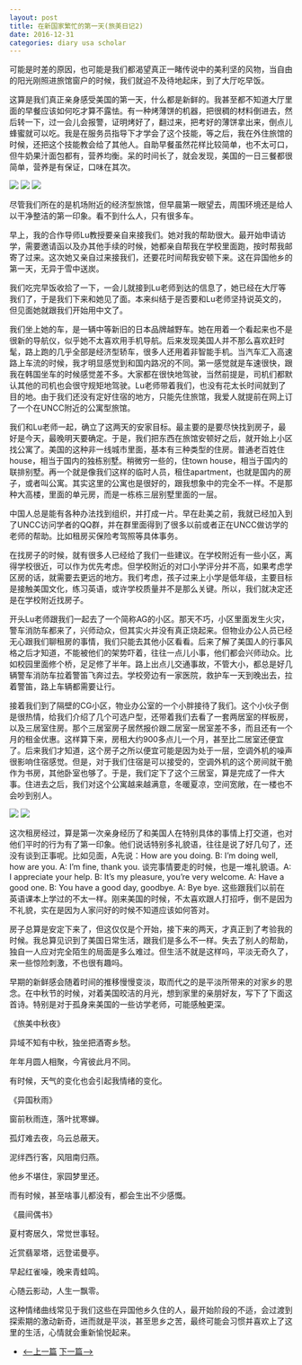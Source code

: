 ```yaml
---
layout: post
title: 在新国家繁忙的第一天(旅美日记2)
date: 2016-12-31
categories: diary usa scholar
---
```

<!--more-->

可能是时差的原因，也可能是我们都渴望真正一睹传说中的美利坚的风物，当自由的阳光刚照进旅馆窗户的时候，我们就迫不及待地起床，到了大厅吃早饭。

这算是我们真正亲身感受美国的第一天，什么都是新鲜的。我甚至都不知道大厅里面的早餐应该如何吃才算不露怯。有一种烤薄饼的机器，把很稠的材料倒进去，然后转一下，过一会儿会报警，证明烤好了，翻过来，把考好的薄饼拿出来，倒点儿蜂蜜就可以吃。我是在服务员指导下才学会了这个技能，等之后，我在外住旅馆的时候，还把这个技能教会给了其他人。自助早餐虽然花样比较简单，也不太可口，但牛奶果汁面包都有，营养均衡。呆的时间长了，就会发现，美国的一日三餐都很简单，营养是有保证，口味在其次。

![]({{site.url}}/Images/DiaryUSA/image5.jpeg)
![]({{site.url}}/Images/DiaryUSA/image6.jpeg)
![]({{site.url}}/Images/DiaryUSA/image7.jpeg)

尽管我们所在的是机场附近的经济型旅馆，但早晨第一眼望去，周围环境还是给人以干净整洁的第一印象。看不到什么人，只有很多车。

早上，我的合作导师Lu教授要亲自来接我们。她对我的帮助很大。最开始申请访学，需要邀请函以及办其他手续的时候，她都亲自帮我在学校里面跑，按时帮我邮寄了过来。这次她又亲自过来接我们，还要花时间帮我安顿下来。这在异国他乡的第一天，无异于雪中送炭。

我们吃完早饭收拾了一下，一会儿就接到Lu老师到达的信息了，她已经在大厅等我们了，于是我们下来和她见了面。本来纠结于是否要和Lu老师坚持说英文的，但见面她就跟我们开始用中文了。

我们坐上她的车，是一辆中等新旧的日本品牌越野车。她在用着一个看起来也不是很新的导航仪，似乎她不太喜欢用手机导航。后来发现美国人并不那么喜欢赶时髦，路上跑的几乎全部是经济型轿车，很多人还用着非智能手机。当汽车汇入高速路上车流的时候，我才明显感觉到和国内路况的不同。第一感觉就是车速很快，跟我在韩国坐车的时候感觉差不多。大家都在很快地驾驶，当然前提是，司机们都默认其他的司机也会很守规矩地驾驶。Lu老师带着我们，也没有花太长时间就到了目的地。由于我们还没有定好住宿的地方，只能先住旅馆，我爱人就提前在网上订了一个在UNCC附近的公寓型旅馆。

我们和Lu老师一起，确立了这两天的安家目标。最主要的是要尽快找到房子，最好是今天，最晚明天要确定。于是，我们把东西在旅馆安顿好之后，就开始上小区找公寓了。美国的这种非一线城市里面，基本有三种类型的住房。普通老百姓住house，相当于国内的独栋别墅。稍微穷一些的，住town house，相当于国内的联排别墅。再一个就是像我们这样的临时人员，租住apartment，也就是国内的房子，或者叫公寓。其实这里的公寓也是很好的，跟我想象中的完全不一样。不是那种大高楼，里面的单元房，而是一栋栋三层别墅里面的一层。

中国人总是能有各种办法找到组织，并打成一片。早在赴美之前，我就已经加入到了UNCC访问学者的QQ群，并在群里面得到了很多以前或者正在UNCC做访学的老师的帮助。比如租房买保险考驾照等具体事务。

在找房子的时候，就有很多人已经给了我们一些建议。在学校附近有一些小区，离得学校很近，可以作为优先考虑。但学校附近的对口小学评分并不高，如果考虑学区房的话，就需要去更远的地方。我们考虑，孩子过来上小学是低年级，主要目标是接触美国文化，练习英语，或许学校质量并不是那么关键。所以，我们就决定还是在学校附近找房子。

开头Lu老师跟我们一起去了一个简称AG的小区。那天不巧，小区里面发生火灾，警车消防车都来了，兴师动众，但其实火并没有真正烧起来。但物业办公人员已经无心跟我们聊租房的事情，我们只能去其他小区看看。后来了解了美国人的行事风格之后才知道，不能被他们的架势吓着，往往一点儿小事，他们都会兴师动众。比如校园里面修个桥，足足修了半年。路上出点儿交通事故，不管大小，都总是好几辆警车消防车拉着警笛飞奔过去。学校旁边有一家医院，救护车一天到晚出去，拉着警笛，路上车辆都需要让行。

接着我们到了隔壁的CG小区，物业办公室的一个小胖接待了我们。这个小伙子倒是很热情，给我们介绍了几个可选户型，还带着我们去看了一套两居室的样板房，以及三居室住房。那个三居室房子居然报价跟二居室一居室差不多，而且还有一个月的租金优惠。这样算下来，房租大约900多点儿一个月，甚至比二居室还便宜了。后来我们才知道，这个房子之所以便宜可能是因为处于一层，空调外机的噪声很影响住宿感觉。但是，对于我们住宿是可以接受的，空调外机的这个房间就干脆作为书房，其他卧室也够了。于是，我们定下了这个三居室，算是完成了一件大事。住进去之后，我们对这个公寓越来越满意，冬暖夏凉，空间宽敞，在一楼也不会吵到别人。

![]({{site.url}}/Images/DiaryUSA/image8.jpeg)
![]({{site.url}}/Images/DiaryUSA/image9.jpeg)

这次租房经过，算是第一次亲身经历了和美国人在特别具体的事情上打交道，也对他们平时的行为有了第一印象。他们说话特别多礼貌语，往往是说了好几句了，还没有谈到正事呢。比如见面，A先说：How are you doing. B: I’m doing well, how are you. A: I’m fine, thank you. 谈完事情要走的时候，也是一堆礼貌语。A: I appreciate your help. B: It’s my pleasure, you’re very welcome. A: Have a good one. B: You have a good day, goodbye.  A: Bye bye. 这些跟我们以前在英语课本上学过的不太一样。刚来美国的时候，不太喜欢跟人打招呼，倒不是因为不礼貌，实在是因为人家问好的时候不知道应该如何答对。

房子总算是安定下来了，但这仅仅是个开始，接下来的两天，才真正到了考验我的时候。我总算见识到了美国日常生活，跟我们是多么不一样。失去了别人的帮助，独自一人应对完全陌生的局面是多么难过。但生活不就是这样吗，平淡无奇久了，来一些惊险刺激，不也很有趣吗。

早期的新鲜感会随着时间的推移慢慢变淡，取而代之的是平淡所带来的对家乡的思念。在中秋节的时候，对着美国皎洁的月光，想到家里的亲朋好友，写下了下面这首诗。特别是对于孤身来美国的一些访学老师，可能感触更深。

《旅美中秋夜》

异域不知有中秋，独坐把酒寄乡愁。

年年月圆人相聚，今宵彼此月不同。

有时候，天气的变化也会引起我情绪的变化。

《异国秋雨》

窗前秋雨连，落叶扰寒蝉。

孤灯难去夜，乌云总蔽天。

泥绊西行客，风阻南归燕。

他乡不堪住，家园梦里还。

而有时候，甚至啥事儿都没有，都会生出不少感慨。

《晨间偶书》

夏村寄居久，常觉世事轻。

近赏翡翠塔，远登诺曼亭。

早起红雀噪，晚来青蛙鸣。

心随云影动，人生一飘零。

这种情绪曲线常见于我们这些在异国他乡久住的人，最开始阶段的不适，会过渡到探索期的激动新奇，进而就是平淡，甚至思乡之苦，最终可能会习惯并喜欢上了这里的生活，心情就会重新愉悦起来。

- [<--上一篇](/diary/usa/scholar/2016/12/31/diary-usa-1.html)		[下一篇-->](/diary/usa/scholar/2016/12/31/diary-usa-3.html)

<script>
  (function(i,s,o,g,r,a,m){i['GoogleAnalyticsObject']=r;i[r]=i[r]||function(){
  (i[r].q=i[r].q||[]).push(arguments)},i[r].l=1*new Date();a=s.createElement(o),
  m=s.getElementsByTagName(o)[0];a.async=1;a.src=g;m.parentNode.insertBefore(a,m)
  })(window,document,'script','https://www.google-analytics.com/analytics.js','ga');

  ga('create', 'UA-85986843-1', 'auto');
  ga('send', 'pageview');

</script>
